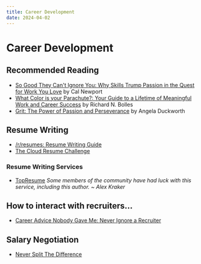 ```yaml
---
title: Career Development
date: 2024-04-02
---
```


# Career Development

## Recommended Reading

* [So Good They Can't Ignore You: Why Skills Trump Passion in the Quest for Work You Love](https://calnewport.com/writing/) by Cal Newport
* [What Color is your Parachute?: Your Guide to a Lifetime of Meaningful Work and Career Success](https://parachutebook.com/) by Richard N. Bolles
* [Grit: The Power of Passion and Perseverance](https://angeladuckworth.com/grit-book/) by Angela Duckworth

## Resume Writing

* [/r/resumes: Resume Writing Guide](https://www.reddit.com/r/resumes/wiki/index/faq/)
* [The Cloud Resume Challenge](https://cloudresumechallenge.dev/)

### Resume Writing Services

* [TopResume](https://www.topresume.com/)
  _Some members of the community have had luck with this service, including this author. ~ Alex Kraker_

## How to interact with recruiters...

* [Career Advice Nobody Gave Me: Never Ignore a Recruiter](https://index.medium.com/career-advice-nobody-gave-me-never-ignore-a-recruiter-4474eac9556)

## Salary Negotiation

* [Never Split The Difference](https://www.blackswanltd.com/never-split-the-difference)
